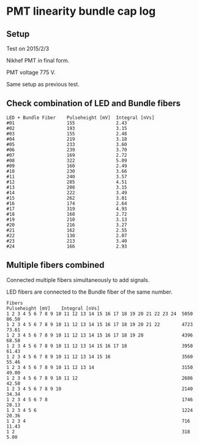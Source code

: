 # PMT linearity bundle cap log


Setup
-----

Test on 2015/2/3

Nikhef PMT in final form.

PMT voltage 775 V.

Same setup as previous test.


Check combination of LED and Bundle fibers
------------------------------------------

    LED + Bundle Fiber    Pulseheight [mV]  Integral [nVs]
    #01                   155               2.43
    #02                   193               3.15
    #03                   155               2.48
    #04                   219               3.18
    #05                   233               3.60
    #06                   239               3.70
    #07                   169               2.72
    #08                   322               5.09
    #09                   160               2.49
    #10                   230               3.66
    #11                   240               3.57
    #12                   285               4.51
    #13                   208               3.15
    #14                   222               3.49
    #15                   262               3.81
    #16                   174               2.64
    #17                   319               4.93
    #18                   168               2.72
    #19                   210               3.13
    #20                   216               3.27
    #21                   162               2.55
    #22                   130               2.07
    #23                   213               3.40
    #24                   166               2.93



Multiple fibers combined
------------------------

Connected multiple fibers simultaneously to add signals.

LED fibers are connected to the Bundle fiber of the same number.

    Fibers                                                          Pulseheight [mV]    Integral [nVs]
    1 2 3 4 5 6 7 8 9 10 11 12 13 14 15 16 17 18 19 20 21 22 23 24  5050                86.50
    1 2 3 4 5 6 7 8 9 10 11 12 13 14 15 16 17 18 19 20 21 22        4723                73.61
    1 2 3 4 5 6 7 8 9 10 11 12 13 14 15 16 17 18 19 20              4396                68.58
    1 2 3 4 5 6 7 8 9 10 11 12 13 14 15 16 17 18                    3950                61.43
    1 2 3 4 5 6 7 8 9 10 11 12 13 14 15 16                          3560                55.46
    1 2 3 4 5 6 7 8 9 10 11 12 13 14                                3150                49.00
    1 2 3 4 5 6 7 8 9 10 11 12                                      2686                42.50
    1 2 3 4 5 6 7 8 9 10                                            2140                34.34
    1 2 3 4 5 6 7 8                                                 1746                28.13
    1 2 3 4 5 6                                                     1224                20.36
    1 2 3 4                                                         716                 11.43
    1 2                                                             318                 5.00
